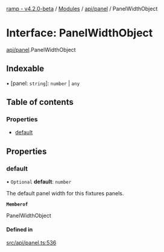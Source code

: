 [ramp - v4.2.0-beta](../README.md) / [Modules](../modules.md) / [api/panel](../modules/api_panel.md) / PanelWidthObject

# Interface: PanelWidthObject

[api/panel](../modules/api_panel.md).PanelWidthObject

## Indexable

▪ [panel: `string`]: `number` \| `any`

## Table of contents

### Properties

- [default](api_panel.PanelWidthObject.md#default)

## Properties

### default

• `Optional` **default**: `number`

The default panel width for this fixtures panels.

**`Memberof`**

PanelWidthObject

#### Defined in

[src/api/panel.ts:536](https://github.com/sharvenp/ramp4-docs/blob/c6cdb39/src/api/panel.ts#L536)
